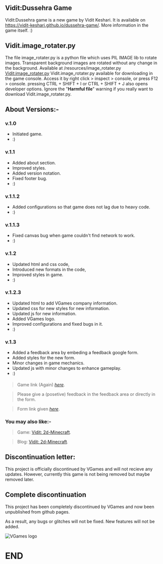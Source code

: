 ## Vidit:Dussehra Game
Vidit:Dussehra game is a new game by Vidit Keshari. It is available on https://vidit-keshari.github.io/dussehra-game/. More information in the game itself. :)
####
## Vidit.image_rotater.py
The file image_rotater.py is a python file which uses PIL IMAGE lib to rotate images. Transparent background images are rotated without any change in the background. Available at /resources/image_rotater.py
[Vidit:image_rotater.py](resources/image_rotater.py)
Vidit.image_rotater.py available for downloading in the game console. Access it by right click > inspect > console, or press F12 > console. pressing CTRL + SHIFT + I or CTRL + SHIFT + J also opens developer options.
Ignore the "**Harmful file**" warning if you really want to download Vidit.image_rotater.py.
####
## About Versions:-
### v.1.0
- Initiated game.
- :)
####
### v.1.1
- Added about section.
- Improved styles.
- Added version notation.
- Fixed footer bug.
- :)
####
### v.1.1.2
- Added configurations so that game does not lag due to heavy code.
- :)
####
### v.1.1.3
- Fixed canvas bug when game couldn't find network to work.
- :)
####
### v.1.2
- Updated html and css code,
- Introduced new formats in the code,
- Improved styles in game.
- :)
####
### v.1.2.3
- Updated html to add VGames company information.
- Updated css for new styles for new information.
- Updated js for new information.
- Added VGames logo.
- Improved configurations and fixed bugs in it.
- :)
### v.1.3
- Added a feedback area by embeding a feedback google form.
- Added styles for the new form.
- Minor changes in game mechanics.
- Updated js with minor changes to enhance gameplay.
- :)
####

> Game link (Again) [*here*](https://vidit-keshari.github.io/dussehra-game).

> Please give a (posetive) feedback in the feedback area or directly in the form.

> Form link given [*here*](https://forms.gle/K2dmrs96TxbYtbxQ8).

### You may also like:-
> Game: [Vidit: 2d-Minecraft](https://vidit-keshari.github.io/2d-Minecraft).

> Blog: [Vidit: 2d-Minecraft](https://github.com/Vidit-Keshari/2d-Minecraft).

## Discontinuation letter:
This project is officially discontinued by VGames and will not recieve any updates. However, currently this game is not being removed but maybe removed later.

## Complete discontinuation
This project has been completely discontinued by VGames and now been unpublished from github pages.

As a result, any bugs or glitches will not be fixed. New features will not be added.

![VGames logo](https://github.com/user-attachments/assets/2e8f2bd0-1854-484f-9f99-d8d690406e50)

# END
